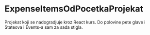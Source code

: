 # ExpenseItemsOdPocetkaProjekat
Projekat koji se nadogradjuje kroz React kurs. Do polovine pete glave i Stateova i Events-a sam za sada stigla.
